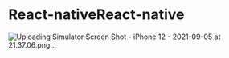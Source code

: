 # React-nativeReact-native
![Uploading Simulator Screen Shot - iPhone 12 - 2021-09-05 at 21.37.06.png…]()
